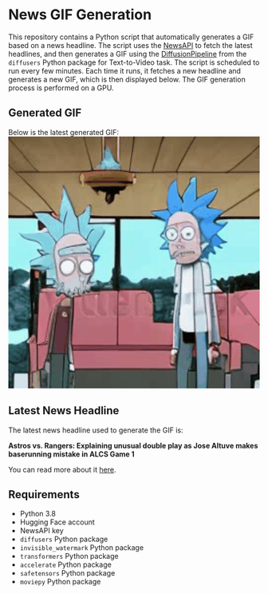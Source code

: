 # News GIF Generation
This repository contains a Python script that automatically generates a GIF based on a news headline. The script uses the [NewsAPI](https://newsapi.org/) to fetch the latest headlines, and then generates a GIF using the [DiffusionPipeline](https://github.com/huggingface/diffusers) from the `diffusers` Python package for Text-to-Video task.
The script is scheduled to run every few minutes. Each time it runs, it fetches a new headline and generates a new GIF, which is then displayed below. The GIF generation process is performed on a GPU.

## Generated GIF
Below is the latest generated GIF:
![Generated GIF](output.gif?raw=true&v=1697553263)

## Latest News Headline
The latest news headline used to generate the GIF is:

**Astros vs. Rangers: Explaining unusual double play as Jose Altuve makes baserunning mistake in ALCS Game 1**

You can read more about it [here](https://www.cbssports.com/mlb/news/astros-vs-rangers-explaining-unusual-double-play-as-jose-altuve-makes-baserunning-mistake-in-alcs-game-1/).

## Requirements
- Python 3.8
- Hugging Face account
- NewsAPI key
- `diffusers` Python package
- `invisible_watermark` Python package
- `transformers` Python package
- `accelerate` Python package
- `safetensors` Python package
- `moviepy` Python package
